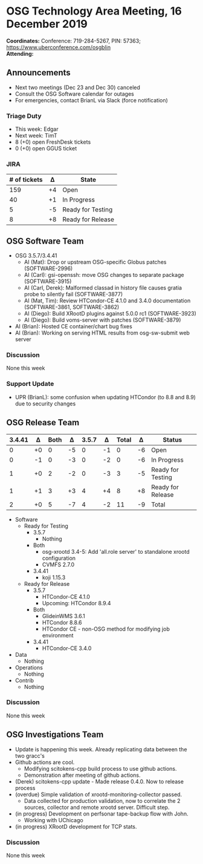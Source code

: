 # OSG Technology Area Meeting, 16 December 2019

**Coordinates:** Conference: 719-284-5267, PIN: 57363; <https://www.uberconference.com/osgblin>  
**Attending:**   


## Announcements

-   Next two meetings (Dec 23 and Dec 30) canceled
-   Consult the OSG Software calendar for outages
-   For emergencies, contact BrianL via Slack (force notification)


### Triage Duty

-   This week: Edgar
-   Next week: TimT
-   8 (+0) open FreshDesk tickets
-   0 (+0) open GGUS ticket


### JIRA

| # of tickets | &Delta; | State             |
|------------ |------- |----------------- |
| 159          | +4      | Open              |
| 40           | +1      | In Progress       |
| 5            | -5      | Ready for Testing |
| 8            | +8      | Ready for Release |


## OSG Software Team

-   OSG 3.5.7/3.4.41  
    -   AI (Mat): Drop or upstream OSG-specific Globus patches (SOFTWARE-2996)
    -   AI (Carl): gsi-openssh: move OSG changes to separate package (SOFTWARE-3915)
    -   AI (Carl, Derek): Malformed classad in history file causes gratia probe to silently fail (SOFTWARE-3877)
    -   AI (Mat, Tim): Review HTCondor-CE 4.1.0 and 3.4.0 documentation (SOFTWARE-3861, SOFTWARE-3862)
    -   AI (Diego): Build XRootD plugins against 5.0.0 rc1 (SOFTWARE-3923)
    -   AI (Diego): Build voms-server with patches (SOFTWARE-3879)
-   AI (Brian): Hosted CE container/chart bug fixes
-   AI (Brian): Working on serving HTML results from osg-sw-submit web server


### Discussion

None this week  


### Support Update

-   UPR (BrianL): some confusion when updating HTCondor (to 8.8 and 8.9) due to security changes


## OSG Release Team

| 3.4.41 | &Delta; | Both | &Delta; | 3.5.7 | &Delta; | Total | &Delta; | Status            |
| ------ | ------- | ---- | ------- | ----- | ------- | ----- | ------- | ----------------- |
| 0      | +0      | 0    | -5      | 0     | -1      | 0     | -6      | Open              |
| 0      | -1      | 0    | -3      | 0     | -2      | 0     | -6      | In Progress       |
| 1      | +0      | 2    | -2      | 0     | -3      | 3     | -5      | Ready for Testing |
| 1      | +1      | 3    | +3      | 4     | +4      | 8     | +8      | Ready for Release |
| 2      | +0      | 5    | -7      | 4     | -2      | 11    | -9      | Total             |

-   Software  
    -   Ready for Testing  
        -   3.5.7  
            -   Nothing
        -   Both  
            -   osg-xrootd 3.4-5: Add 'all.role server' to standalone xrootd configuration
            -   CVMFS 2.7.0
        -   3.4.41  
            -   koji 1.15.3
    -   Ready for Release  
        -   3.5.7  
            -   HTCondor-CE 4.1.0
            -   Upcoming: HTCondor 8.9.4
        -   Both  
            -   GlideinWMS 3.6.1
            -   HTCondor 8.8.6
            -   HTCondor CE - non-OSG method for modifying job environment
        -   3.4.41  
            -   HTCondor-CE 3.4.0
-   Data  
    -   Nothing
-   Operations  
    -   Nothing
-   Contrib  
    -   Nothing


### Discussion

None this week  


## OSG Investigations Team

-   Update is happening this week.  Already replicating data between the two gracc's
-   Github actions are cool.  
    -   Modifying scitokens-cpp build process to use github actions.
    -   Demonstration after meeting of github actions.
-   (Derek) scitokens-cpp update - Made release 0.4.0.  Now to release process
-   (overdue) Simple validation of xrootd-monitoring-collector passed.  
    -   Data collected for production validation, now to correlate the 2 sources, collector and remote xrootd server.  Difficult step.
-   (in progress) Development on perfsonar tape-backup flow with John.  
    -   Working with UChicago
-   (in progress) XRootD development for TCP stats.


### Discussion

None this week
